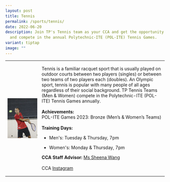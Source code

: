 ```yaml
---
layout: post
title: Tennis
permalink: /sports/tennis/
date: 2022-06-20
description: Join TP's Tennis team as your CCA and get the opportunity to train
  and compete in the annual Polytechnic-ITE (POL-ITE) Tennis Games.
variant: tiptap
image: ""
---
```

<table style="minWidth: 50px">
<colgroup>
<col>
<col>
</colgroup>
<tbody>
<tr>
<td rowspan="1" colspan="1">
<div class="isomer-image-wrapper">
<img style="display:block;margin-left:auto;margin-right:auto;" height="auto" width="100%" alt="Tennis" src="/images/Sports/TENNIS.png">
</div>
</td>
<td rowspan="1" colspan="1">
<p>Tennis is a familiar racquet sport that is usually played on outdoor courts
between two players (singles) or between two teams of two players each
(doubles). An Olympic sport, tennis is popular with many people of all
ages regardless of their social background. TP Tennis Teams (Men &amp;
Women) compete in the Polytechnic-ITE (POL-ITE) Tennis Games annually.
<br>
<br><strong>Achievements:</strong>
<br>POL-ITE Games 2023: Bronze (Men’s &amp; Women’s Teams)
<br>
<br><strong>Training Days:</strong>
</p>
<ul data-tight="true" class="tight">
<li>
<p>Men's: Tuesday &amp; Thursday, 7pm</p>
</li>
<li>
<p>Women's: Monday &amp; Thursday, 7pm</p>
</li>
</ul>
<p></p>
<p><strong>CCA Staff Advisor:</strong>  <a href="mailto:Sheena_WANG@tp.edu.sg" rel="noopener noreferrer nofollow" target="_blank">Ms Sheena Wang</a>
<br>
<br>CCA <a href="https://www.instagram.com/tp_tennis" rel="noopener noreferrer nofollow" target="_blank">Instagram</a>
</p>
</td>
</tr>
</tbody>
</table>
<p></p>